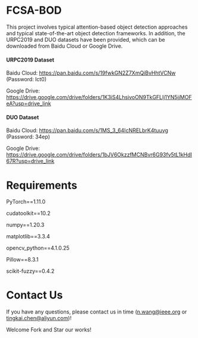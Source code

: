 # FCSA-BOD

This project involves typical attention-based object detection approaches and typical state-of-the-art object detection frameworks. In addition, the URPC2019 and DUO datasets have been provided, which can be downloaded from Baidu Cloud or Google Drive.

#### URPC2019 Dataset

   Baidu Cloud: https://pan.baidu.com/s/19fwkGN2Z7XmQiBvHhtVCNw (Password: lct0)

   Google Drive: https://drive.google.com/drive/folders/1K3iS4LhsivoON9TkGFLlj1YN5jjMOFeA?usp=drive_link

#### DUO Dataset  

   Baidu Cloud: https://pan.baidu.com/s/1MS_3_64IcNRELbrK4tuuvg (Password: 34ep)

   Google Drive: https://drive.google.com/drive/folders/1bJV6OkzzfMCNBvr6G93fv5tL1kHdI67R?usp=drive_link

# Requirements
PyTorch==1.11.0

cudatoolkit==10.2

numpy==1.20.3

matplotlib==3.3.4

opencv_python==4.1.0.25

Pillow==8.3.1

scikit-fuzzy==0.4.2


# Contact Us
If you have any questions, please contact us in time (n.wang@ieee.org or tingkai.chen@aliyun.com)!

Welcome Fork and Star our works!
